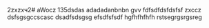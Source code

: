 2zxzxч2# aWocz
135dsdas
adadadanbnbn
gvv
fdfsdfdsfdsfsf
zxccz
dsfsgsgccscasc
dsadfsdsgsg
efsdfsfsdf
hgfhfhfhfh
rstsegrgsrgsreg
